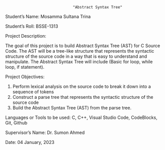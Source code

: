                                   "Abstract Syntax Tree"

Student’s Name:	Mosamma Sultana Trina

Student’s Roll:	BSSE-1313

Project Description:

The goal of this project is to build Abstract Syntax Tree (AST) for C Source Code. The AST will be a tree-like structure that represents the syntactic structure of the source code in a way that is easy to understand and manipulate. The Abstract Syntax Tree will include (Basic for loop, while loop, if statement).

Project Objectives:

1. Perform lexical analysis on the source code to break it down into a sequence of tokens
2. Construct a parse tree that represents the syntactic structure of the source code
3. Build the Abstract Syntax Tree (AST) from the parse tree.


Languages or Tools to be used:
C, C++, Visual Studio Code, CodeBlocks, Git, Github


Supervisor’s Name: Dr. Sumon Ahmed

Date: 04 January, 2023


